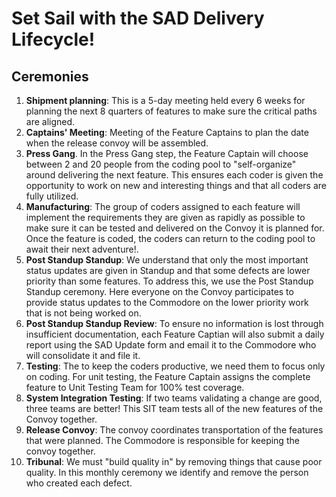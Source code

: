 # Set Sail with the SAD Delivery Lifecycle!

## Ceremonies

  1. **Shipment planning**: This is a 5-day meeting held every 6 weeks for planning the next 8 quarters of features to make sure the critical paths are aligned.
  1. **Captains' Meeting**: Meeting of the Feature Captains to plan the date when the release convoy will be assembled.
  1. **Press Gang**. In the Press Gang step, the Feature Captain will choose between 2 and 20 people from the coding pool to "self-organize" around delivering the next feature. This ensures each coder is given the opportunity to work on new and interesting things and that all coders are fully utilized.
  1. **Manufacturing**: The group of coders assigned to each feature will implement the requirements they are given as rapidly as possible to make sure it can be tested and delivered on the Convoy it is planned for. Once the feature is
 coded, the coders can return to the coding pool to await their next adventure!.
  1. **Post Standup Standup**: We understand that only the most important status updates are given in Standup and that
 some defects are lower priority than some features. To address this, we use the Post Standup Standup ceremony. Here
 everyone on the Convoy participates to provide status updates to the Commodore on the lower priority work that is not
 being worked on.
  1. **Post Standup Standup Review**: To ensure no information is lost through insufficient documentation, each Feature Captian will also
    submit a daily report using the SAD Update form and email it to the Commodore who will consolidate it and file it.
  1. **Testing**: The to keep the coders productive, we need them to focus only on coding. For unit testing, the Feature Captain assigns the complete feature to Unit Testing Team for 100% test coverage.
  1. **System Integration Testing**: If two teams validating a change are good, three teams are better! This SIT team tests all of the new features of the Convoy together.
  1. **Release Convoy**: The convoy coordinates transportation of the features that were planned. The Commodore is responsible for keeping the convoy together.
  1. **Tribunal**: We must "build quality in" by removing things that cause poor quality. In this monthly ceremony we identify and remove the person who created each defect.
